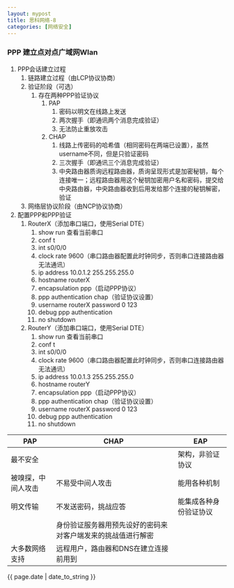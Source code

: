 ```yaml
---
layout: mypost
title: 思科网络-8
categories: [网络安全]
---
```


### PPP 建立点对点广域网Wlan
1. PPP会话建立过程
   1. 链路建立过程（由LCP协议协商）
   2. 验证阶段（可选）
      1. 存在两种PPP验证协议
         1. PAP
            1. 密码以明文在线路上发送
            2. 两次握手（即通讯两个消息完成验证）
            3. 无法防止重放攻击
         2. CHAP
            1. 线路上传密码的哈希值（相同密码在两端已设置），虽然username不同，但是只验证密码
            2. 三次握手（即通讯三个消息完成验证）
            3. 中央路由器质询远程路由器，质询呈现形式是加密秘钥，每个连接唯一；远程路由器用这个秘钥加密用户名和密码，提交给中央路由器，中央路由器收到后用发给那个连接的秘钥解密，验证
   3. 网络层协议阶段（由NCP协议协商）
2. 配置PPP和PPP验证
   1. RouterX（添加串口端口，使用Serial DTE）
      1. show run 查看当前串口
      2. conf t
      3. int s0/0/0
      4. clock rate 9600（串口路由器配置此时钟同步，否则串口连接路由器无法通讯）
      5. ip address 10.0.1.2 255.255.255.0
      6. hostname routerX
      7. encapsulation ppp（启动PPP协议）
      8. ppp authentication chap（验证协议设置）
      9. username routerX password 0 123
      10. debug ppp authentication
      11. no shutdown
   2. RouterY（添加串口端口，使用Serial DTE）
      1. show run 查看当前串口
      2. conf t
      3. int s0/0/0
      4. clock rate 9600（串口路由器配置此时钟同步，否则串口连接路由器无法通讯）
      5. ip address 10.0.1.3 255.255.255.0
      6. hostname routerY
      7. encapsulation ppp（启动PPP协议）
      8. ppp authentication chap（验证协议设置）
      9. username routerX password 0 123
      10. debug ppp authentication
      11. no shutdown


| PAP | CHAP | EAP |
|--|--|--|
|最不安全||架构，非验证协议|
|被嗅探，中间人攻击|不易受中间人攻击|能用各种机制|
|明文传输|不发送密码，挑战应答|能集成各种身份验证协议|
||身份验证服务器用预先设好的密码来对客户端发来的挑战值进行解密||
|大多数网络支持|远程用户，路由器和DNS在建立连接前用到||






{{ page.date | date_to_string }}